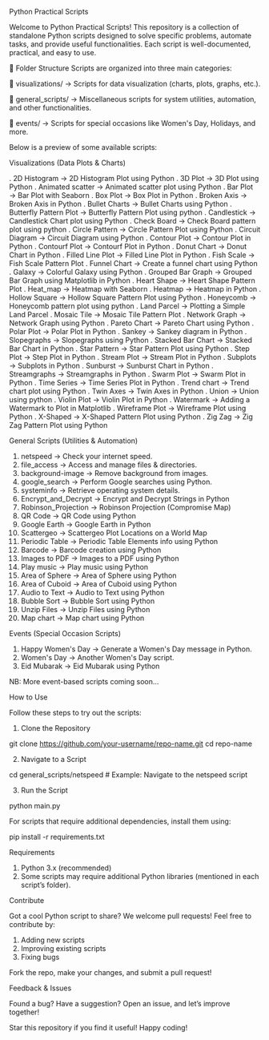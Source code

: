 Python Practical Scripts

Welcome to Python Practical Scripts! This repository is a collection of standalone Python scripts designed to solve specific problems, automate tasks, and provide useful functionalities. Each script is well-documented, practical, and easy to use.

📁 Folder Structure
Scripts are organized into three main categories:

📂 visualizations/ → Scripts for data visualization (charts, plots, graphs, etc.).

📂 general_scripts/ → Miscellaneous scripts for system utilities, automation, and other functionalities.

📂 events/ → Scripts for special occasions like Women's Day, Holidays, and more.

Below is a preview of some available scripts:

Visualizations (Data Plots & Charts)

. 2D Histogram → 2D Histogram Plot using Python
. 3D Plot → 3D Plot using Python
. Animated scatter → Animated scatter plot using Python
. Bar Plot → Bar Plot with Seaborn
. Box Plot → Box Plot in Python
. Broken Axis → Broken Axis in Python
. Bullet Charts → Bullet Charts using Python
. Butterfly Pattern Plot → Butterfly Pattern Plot using python
. Candlestick → Candlestick Chart plot using Python
. Check Board → Check Board pattern plot using python
. Circle Pattern → Circle Pattern Plot using Python
. Circuit Diagram → Circuit Diagram using Python
. Contour Plot → Contour Plot in Python
. Contourf Plot → Contourf Plot in Python
. Donut Chart → Donut Chart in Python
. Filled Line Plot → Filled Line Plot in Python
. Fish Scale → Fish Scale Pattern Plot
. Funnel Chart → Create a funnel chart using Python
. Galaxy → Colorful Galaxy using Python
. Grouped Bar Graph → Grouped Bar Graph using Matplotlib in Python
. Heart Shape → Heart Shape Pattern Plot
. Heat_map → Heatmap with Seaborn
. Heatmap → Heatmap in Python
. Hollow Square → Hollow Square Pattern Plot using Python
. Honeycomb → Honeycomb pattern plot using python
. Land Parcel → Plotting a Simple Land Parcel
. Mosaic Tile → Mosaic Tile Pattern Plot
. Network Graph → Network Graph using Python
. Pareto Chart → Pareto Chart using Python
. Polar Plot → Polar Plot in Python
. Sankey → Sankey diagram in Python
. Slopegraphs → Slopegraphs using Python
. Stacked Bar Chart → Stacked Bar Chart in Python
. Star Pattern → Star Pattern Plot using Python
. Step Plot → Step Plot in Python
. Stream Plot → Stream Plot in Python
. Subplots → Subplots in Python
. Sunburst → Sunburst Chart in Python
. Streamgraphs → Streamgraphs in Python
. Swarm Plot → Swarm Plot in Python
. Time Series → Time Series Plot in Python
. Trend chart → Trend chart plot using Python
. Twin Axes → Twin Axes in Python
. Union → Union using python
. Violin Plot → Violin Plot in Python
. Watermark → Adding a Watermark to Plot in Matplotlib
. Wireframe Plot → Wireframe Plot using Python
. X-Shaped → X-Shaped Pattern Plot using Python
. Zig Zag → Zig Zag Pattern Plot using Python

General Scripts (Utilities & Automation)

1. netspeed → Check your internet speed.
2. file_access → Access and manage files & directories.
3. background-image → Remove background from images.
4. google_search → Perform Google searches using Python.
5. systeminfo → Retrieve operating system details.
6. Encrypt_and_Decrypt → Encrypt and Decrypt Strings in Python
7. Robinson_Projection → Robinson Projection (Compromise Map)
8. QR Code → QR Code using Python
9. Google Earth → Google Earth in Python
10. Scattergeo → Scattergeo Plot Locations on a World Map
11. Periodic Table → Periodic Table Elements info using Python
12. Barcode → Barcode creation using Python
13. Images to PDF → Images to a PDF using Python
14. Play music → Play music using Python
15. Area of Sphere → Area of Sphere using Python
16. Area of Cuboid → Area of Cuboid using Python
17. Audio to Text → Audio to Text using Python
18. Bubble Sort → Bubble Sort using Python
19. Unzip Files → Unzip Files using Python
20. Map chart → Map chart using Python

Events (Special Occasion Scripts)

1. Happy Women's Day → Generate a Women's Day message in Python.
2. Women's Day → Another Women's Day script.
3. Eid Mubarak → Eid Mubarak using Python

NB: More event-based scripts coming soon...

How to Use

Follow these steps to try out the scripts:

1. Clone the Repository

git clone https://github.com/your-username/repo-name.git
cd repo-name

2. Navigate to a Script

cd general_scripts/netspeed # Example: Navigate to the netspeed script

3. Run the Script

python main.py

For scripts that require additional dependencies, install them using:

pip install -r requirements.txt

Requirements

1. Python 3.x (recommended)
2. Some scripts may require additional Python libraries (mentioned in each script’s folder).

Contribute

Got a cool Python script to share? We welcome pull requests! Feel free to contribute by:

1. Adding new scripts
2. Improving existing scripts
3. Fixing bugs

Fork the repo, make your changes, and submit a pull request!

Feedback & Issues

Found a bug? Have a suggestion? Open an issue, and let’s improve together!

Star this repository if you find it useful! Happy coding!
